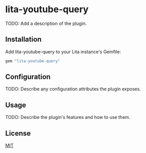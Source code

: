 # lita-youtube-query

TODO: Add a description of the plugin.

## Installation

Add lita-youtube-query to your Lita instance's Gemfile:

``` ruby
gem "lita-youtube-query"
```


## Configuration

TODO: Describe any configuration attributes the plugin exposes.

## Usage

TODO: Describe the plugin's features and how to use them.

## License

[MIT](http://opensource.org/licenses/MIT)
